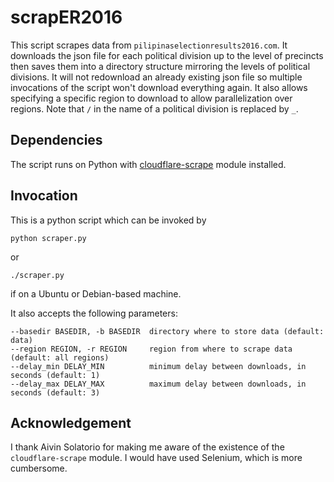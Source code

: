 # scrapER2016

This script scrapes data from `pilipinaselectionresults2016.com`. It downloads the json file for each political division up to the level of precincts then saves them into a directory structure mirroring the levels of political divisions. It will not redownload an already existing json file so multiple invocations of the script won't download everything again. It also allows specifying a specific region to download to allow parallelization over regions. Note that `/` in the name of a political division is replaced by `_`.

## Dependencies

The script runs on Python with [cloudflare-scrape](https://github.com/Anorov/cloudflare-scrape) module installed.

## Invocation

This is a python script which can be invoked by

    python scraper.py

or

    ./scraper.py

if on a Ubuntu or Debian-based machine.

It also accepts the following parameters:

    --basedir BASEDIR, -b BASEDIR  directory where to store data (default: data)
    --region REGION, -r REGION     region from where to scrape data (default: all regions)
    --delay_min DELAY_MIN          minimum delay between downloads, in seconds (default: 1)
    --delay_max DELAY_MAX          maximum delay between downloads, in seconds (default: 3)

## Acknowledgement

I thank Aivin Solatorio for making me aware of the existence of the `cloudflare-scrape` module. I would have used Selenium, which is more cumbersome.

